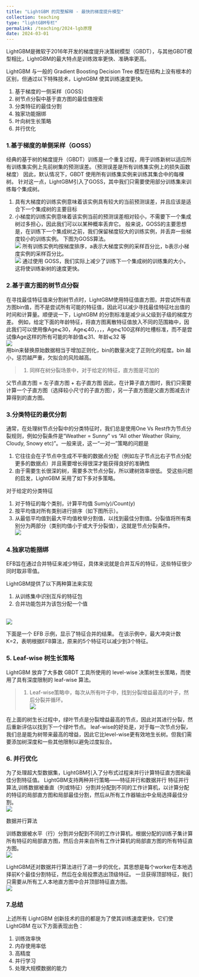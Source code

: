 ```yaml
---
title: "LightGBM 的完整解释 - 最快的梯度提升模型"
collection: teaching
type: "lightGBM专栏"
permalink: /teaching/2024-lgb原理
date: 2024-03-01
---
```


LightGBM是微软于2016年开发的梯度提升决策树模型（GBDT），与其他GBDT模型相比，LightGBM的最大特点是训练效率更快、准确率更高。

LightGBM 与一般的 Gradient Boosting Decision Tree 模型在结构上没有根本的区别，但通过以下特殊技术，LightGBM 使其训练速度更快。

1. 基于梯度的一侧采样（GOSS）
2. 树节点分裂中基于直方图的最佳值搜索
3. 分类特征的最佳分割
4. 独家功能捆绑
5. 叶向树生长策略
6. 并行优化

### 1.基于梯度的单侧采样（GOSS）

经典的基于树的梯度提升（GBDT）训练是一个重复过程，用于训练新树以适应所有训练集实例上先前树集的预测误差。（预测误差是所有训练集实例上的损失函数梯度）
因此，默认情况下，GBDT 使用所有训练集实例来训练其集合中的每棵树。
针对这一点，LightGBM引入了GOSS，其中我们只需要使用部分训练集来训练每个集成树。
1. 具有大梯度的训练实例意味着该实例具有较大的当前预测误差，并且应该是适合下一个集成树的主要目标
2. 小梯度的训练实例意味着该实例当前的预测误差相对较小，不需要下一个集成树过多担心，因此我们可以以某种概率丢弃它。
般来说，GOSS的主要思想是，在训练下一个集成树之前，我们保留梯度较大的训练实例，并丢弃一些梯度较小的训练实例。
下图为GOSS算法。
<br/><img src="/images/lgb_1.png">
所有训练实例均按梯度排序，a表示大梯度实例的采样百分比，b表示小梯度实例的采样百分比。
<br/><img src="/images/Lgb2.png">
通过使用 GOSS，我们实际上减少了训练下一个集成树的训练集的大小，这将使训练新树的速度更快。

### 2.基于直方图的树节点分裂
在寻找最佳特征值来分割树节点时，LightGBM使用特征值直方图，并尝试所有直方图bin值，而不是尝试所有可能的特征值，因此可以减少寻找最佳特征吐出值的时间和计算量。顺便说一下，LightGBM 的分割标准是减少从父级到子级的梯度方差。
例如，给定下面的年龄特征，将直方图离散特征值放入不同的范围箱中，因此我们可以使用像Age⩽30，Age⩽40，，，，Age⩽100这样的吐槽标准，而不是尝试像Age这样的所有可能的年龄值⩽31、年龄⩽32 等
<br/><img src="/images/lgb3.png"><br/>
用bin来替换原始数据相当于增加正则化，bin的数量决定了正则化的程度。bin 越小，惩罚越严重，欠拟合的风险越高。
>  1. 同样在树分裂场景中，对于给定的特征，直方图是可加的

父节点直方图 = 左子直方图 + 右子直方图
因此，在计算子直方图时，我们只需要计算一个子直方图（选择较小尺寸的子直方图），另一子直方图是父直方图减去计算得到的直方图。

### 3.分类特征的最优分割
通常，在处理树节点分裂中的分类特征时，我们总是使用One Vs Rest作为节点分裂规则，例如分裂条件是“Weather = Sunny” vs “All other Weather (Rainy, Cloudy, Snowy etc)”。一般来说，这一“一对一”策略的问题是
1. 它往往会在子节点中生成不平衡的数据点分配（例如左子节点比右子节点分配更多的数据点）并且需要增长得很深才能获得良好的准确性
2. 由于需要生长很深的树，需要多次节点分裂，所以建树效率很低。
受这些问题的启发，LightGBM 采用了如下多对多策略。

对于给定的分类特征
1. 对于特征的每个类别，计算平均值 Sum(y)/Count(y)
2. 按平均值对所有类别进行排序（如下图所示）。
3. 从最低平均值到最大平均值枚举分割值，以找到最佳分割值。分裂值将所有类别分为两部分（类别均值小于或大于分裂值），这就是节点分裂条件。
<br/><img src="/images/lgb4.png"><br/>

### 4.独家功能捆绑
EFB旨在通过合并特征来减少特征，具体来说就是合并互斥的特征，这些特征很少同时取非零值。

LightGBM提供了以下两种算法来实现

1. 从训练集中识别互斥的特征包
2. 合并功能包并为该包分配一个值
   
<br/><img src="/images/lgb5.png"><br/>

下面是一个 EFB 示例，显示了特征合并的结果。
在该示例中，最大冲突计数K=2，表明根据EFB算法，原来的5个特征可以减少到3个特征。

### 5. Leaf-wise 树生长策略
LightGBM 放弃了大多数 GBDT 工具所使用的 level-wise 决策树生长策略，而使用了具有深度限制的 leaf-wise 算法。
>  1. Leaf-wise策略中，每次从所有叶子中，找到分裂增益最高的叶子，然后分裂并循环。
<br/><img src="/images/lgb6.png"><br/>

在上面的树生长过程中，绿叶节点是分裂增益最高的节点，因此对其进行分裂，然后重新评估以找到下一个绿叶节点。
leaf-wise的好处是，对于每一次节点分裂，我们总是能为树带来最高的增益，因此它比level-wise更有效地生长树。但我们需要添加树深度和一些其他限制以避免过度拟合。

### 6. 并行优化
为了处理超大型数据集，LightGBM引入了分布式过程来并行计算特征直方图和最佳分割特征值。
LightGBM支持两种并行策略——特征并行和数据并行
特征并行算法,训练数据被垂直（列或特征）分割并分配到不同的工作计算机，以计算分配的特征的局部直方图和局部最佳分割，然后从所有工作器输出中全局选择最佳分割。
<br/><img src="/images/lgb7.png"><br/>

数据并行算法 <br/>

训练数据被水平（行）分割并分配到不同的工作计算机，根据分配的训练子集计算所有特征的局部直方图，然后合并来自所有工作计算机的局部直方图的所有特征直方图。
<br/><img src="/images/lgb8.png"><br/>

LightGBM还对数据并行算法进行了进一步的优化，其思想是每个worker在本地选择前K个最佳分割特征，然后在全局投票选出顶级特征。
一旦获得顶部特征，我们只需要从所有工人本地直方图中合并顶部特征直方图。
<br/><img src="/images/lgb9.png"><br/>

### 7.总结
上述所有 LightGBM 创新技术的目的都是为了使其训练速度更快，它们使 LightGBM 在以下方面表现出色：
1. 训练效率快
2. 内存使用率低
3. 高精度
4. 并行学习
5. 处理大规模数据的能力




